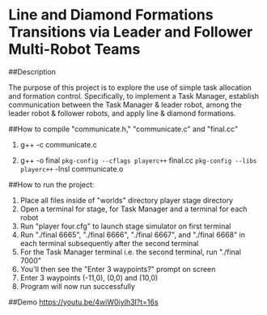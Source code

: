 # Line and Diamond Formations Transitions via Leader and Follower Multi-Robot Teams

##Description

   The purpose of this project is to explore the use of simple task allocation 
   and formation control. Specifically, to implement a Task Manager, establish 
   communication between the Task Manager & leader robot, among the leader 
   robot & follower robots, and apply line & diamond formations.

##How to compile "communicate.h," "communicate.c" and "final.cc"

1. g++ -c communicate.c

2. g++ -o final `pkg-config --cflags playerc++` final.cc `pkg-config --libs playerc++` -lnsl communicate.o

##How to run the project:

1. Place all files inside of "worlds" directory player stage directory
2. Open a terminal for stage, for Task Manager and a terminal for each robot
3. Run "player four.cfg" to launch stage simulator on first terminal
4. Run "./final 6665", "./final 6666", "./final 6667",
    and "./final 6668" in each terminal subsequently after the second terminal
5. For the Task Manager terminal i.e. the second terminal, run
    "./final 7000"
6. You'll then see the "Enter 3 waypoints?" prompt on screen
7. Enter 3 waypoints (-11,0), (0,0) and (10,0) 
8. Program will now run successfully     

##Demo
https://youtu.be/4wiW0iyIh3I?t=16s


